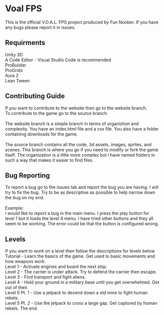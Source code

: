 # Voal FPS
This is the official V.O.A.L. FPS project produced by Fun Noober. If you have any bugs please report it in issues.

<h2>Requirments</h2>
Unity 3D <br/>
A Code Editor - Visual Studio Code is recommended <br/>
ProBuilder <br/>
ProGrids <br/>
Aura 2 <br/>
Lean Tween <br/>

<h2>Contributing Guide</h2>
If you want to contribute to the website then go to the website branch. <br/>
To contribute to the game go to the source branch. <br/>
<br/>
The website branch is a simple branch in terms of organiztion and complexity. You have an index.html file and a css file. You also have a folder containing downloads for the game. <br/>
<br/>
The source branch contains all the code, 3d assets, images, sprites, and scenes. This branch is where you go if you need to modify or fork the game itself. The organization is a little more complex but I have named folders in such a way that makes it easier to find files.

<h2>Bug Reporting</h2>
To report a bug go to the issues tab and report the bug you are having. I will try to fix the bug. Try to be as descriptive as possible to help narrow down the bug on my end. <br/>
<br/>
Example: <br/>
I would like to report a bug in the main menu. I press the play button for level 1 but it loads the level 4 menu. I have tried other buttons and they all seem to be working. The error could be that the button is configured wrong.

<h2>Levels</h2>
If you want to work on a level then follow the descriptions for levels below. <br/>
Tutorial - Learn the basics of the game. Get used to basic movements and how weapons work. <br/>
Level 1 - Activate engines and board the next ship. <br/>
Level 2 - The carrier is under attack. Try to defend the carrier then escape. <br/>
Level 3 - Find transport and fight aliens. <br/>
Level 4 - Hold your ground in a military base until you get overwhelmed. Get out of their. <br/>
Level 5 Pt. 1 - Use a jetpack to decend down a old mine to fight human rebels. <br/>
Level 5 Pt. 2 - Use the jetpack to cross a large gap. Get captured by human rebels. The end. <br/>
